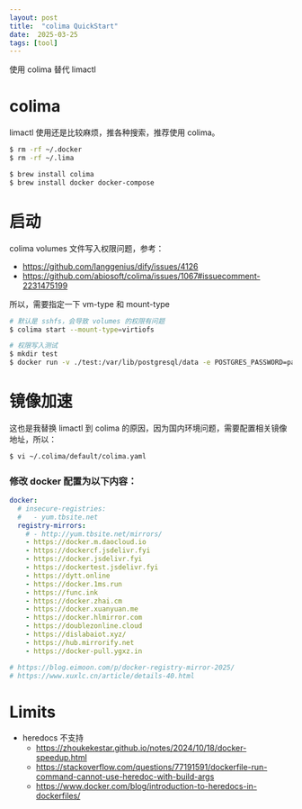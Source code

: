 ```yaml
---
layout: post
title:  "colima QuickStart"
date:  2025-03-25
tags: [tool]
---
```


使用 colima 替代 limactl

# colima

limactl 使用还是比较麻烦，推各种搜索，推荐使用 colima。

```sh
$ rm -rf ~/.docker
$ rm -rf ~/.lima

$ brew install colima
$ brew install docker docker-compose
```

# 启动

colima volumes 文件写入权限问题，参考：

* https://github.com/langgenius/dify/issues/4126
* https://github.com/abiosoft/colima/issues/1067#issuecomment-2231475199

所以，需要指定一下 vm-type 和 mount-type

```sh
# 默认是 sshfs，会导致 volumes 的权限有问题
$ colima start --mount-type=virtiofs

# 权限写入测试
$ mkdir test
$ docker run -v ./test:/var/lib/postgresql/data -e POSTGRES_PASSWORD=password postgres:15-alpine
```

# 镜像加速

这也是我替换 limactl 到 colima 的原因，因为国内环境问题，需要配置相关镜像地址，所以：

```sh
$ vi ~/.colima/default/colima.yaml
```

### 修改 docker 配置为以下内容：

```yaml
docker:
  # insecure-registries:
  #   - yum.tbsite.net
  registry-mirrors:
    # - http://yum.tbsite.net/mirrors/
    - https://docker.m.daocloud.io
    - https://dockercf.jsdelivr.fyi
    - https://docker.jsdelivr.fyi
    - https://dockertest.jsdelivr.fyi
    - https://dytt.online
    - https://docker.1ms.run
    - https://func.ink
    - https://docker.zhai.cm
    - https://docker.xuanyuan.me
    - https://docker.hlmirror.com
    - https://doublezonline.cloud
    - https://dislabaiot.xyz/
    - https://hub.mirrorify.net
    - https://docker-pull.ygxz.in

# https://blog.eimoon.com/p/docker-registry-mirror-2025/
# https://www.xuxlc.cn/article/details-40.html
```


# Limits

* heredocs 不支持
  * https://zhoukekestar.github.io/notes/2024/10/18/docker-speedup.html
  * https://stackoverflow.com/questions/77191591/dockerfile-run-command-cannot-use-heredoc-with-build-args
  * https://www.docker.com/blog/introduction-to-heredocs-in-dockerfiles/
